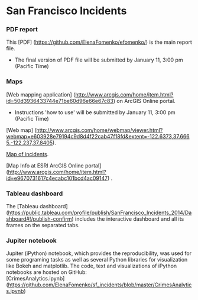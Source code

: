 # San Francisco Incidents

### PDF report

This [PDF] (https://github.com/ElenaFomenko/efomenko/) is the main report file.
* The final version of PDF file will be submitted by January 11, 3:00 pm (Pacific Time)

### Maps

[Web mapping application] (http://www.arcgis.com/home/item.html?id=50d3936433744e71be60d96e66e67c83) on ArcGIS Online portal. 
* Instructions 'how to use' will be submitted by January 11, 3:00 pm (Pacific Time)

[Web map] (http://www.arcgis.com/home/webmap/viewer.html?webmap=e603928e79194c9d8d4f22cab47f18fd&extent=-122.6373,37.6665,-122.237,37.8405). 
 
[Map of incidents](http://www.arcgis.com/apps/Embed/index.html?webmap=07fd6b0ba9424e51bebb51c30fed7e0a&amp;extent=-122.537,37.700,-122.337,37.800&amp;home=true&amp;zoom=true&amp;scale=true&amp;search=true&amp;searchextent=true&amp;legend=true&amp;disable_scroll=true&amp;theme=light;basemap_gallery=true). 

[Map Info at ESRI ArcGIS Online portal] (http://www.arcgis.com/home/item.html?id=e9670731617c4ecabc101bcd4ac09147) .

### Tableau dashboard

The [Tableau dashboard] (https://public.tableau.com/profile/publish/SanFrancisco_Incidents_2014/Dashboard#!/publish-confirm) includes the interactive dashboard and all its frames on the separated tabs.

### Jupiter notebook 

Jupiter (iPython) notebook, which provides the reproducibility, was used for some programing tasks as well as several Python libraries for visualization like Bokeh and matplotlib. The code, text and visualizations of iPython notebooks are hosted on GitHub:  
[CrimesAnalytics.ipynb] (https://github.com/ElenaFomenko/sf_incidents/blob/master/CrimesAnalytics.ipynb)
